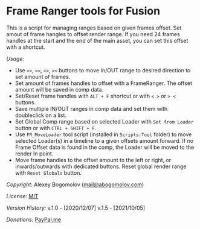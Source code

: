 # Frame Ranger tools for Fusion

This is a script for managing ranges based on given frames offset.
Set amout of frame hangles to offset render range.  If you need 24 frames handles at the start and the end of the main asset, you can set this offset with a shortcut.

_Usage:_

* Use `>>`, `<<`, `<>`, `><` buttons to move In/OUT range to desired direction to set amount of frames.
* Set amount of frames handles to offset with a FrameRanger. The offset amount will be saved in comp data.
* Set/Reset frame handles with `ALT + F` shortcut or with `< >` or `> <` buttons.
* Save multiple IN/OUT ranges in comp data and set them with doubleclick on a list.
* Set Global Comp range based on selected Loader with `Set from Loader` button or with `CTRL + SHIFT + F`.
* Use `FR_MoveLoader` tool script (installed in `Scripts:Tool` folder) to move selected Loader(s) in a timeline to a given offsets amount forward. If no Frame Offset data is found in the comp, the Loader will be moved to the render In point.
* Move frame handles to the offset amount to the left or right, or inwards/outwards with dedicated buttons. Reset global render range with `Reset Globals` button. 

_Copyright:_ Alexey Bogomolov (mail@abogomolov.com)

_License:_ [MIT](https://mit-license.org/)

_Version History:_ v.1.0 - [2020/12/07]
                   v.1.5 - [2021/10/05]

_Donations:_ [PayPal.me](https://paypal.me/aabogomolov/5usd)

